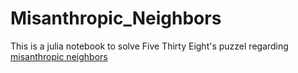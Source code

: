 # Misanthropic_Neighbors

This is a julia notebook to solve Five Thirty Eight's puzzel regarding  [misanthropic neighbors](http://fivethirtyeight.com/features/can-you-solve-the-puzzle-of-your-misanthropic-neighbors/)
